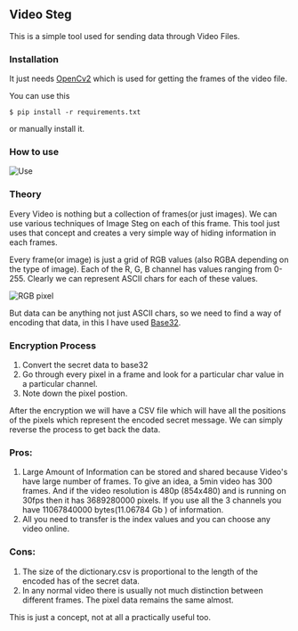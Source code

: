 ## Video Steg

This is a simple tool used for sending data through Video Files. 

### Installation
It just needs [OpenCv2](https://pypi.org/project/opencv-python/) which is used for getting the frames of the video file. 

You can use this

```
$ pip install -r requirements.txt
```
or manually install it.

### How to use

![Use](https://asciinema.org/a/KE2Ix2pUzej8iBEqceDPSEUBb)


### Theory

Every Video is nothing but a collection of frames(or just images). We can use various techniques of Image Steg on each of this frame. This tool just uses that concept and creates a very simple way of hiding information in each frames. 

Every frame(or image) is just a grid of RGB values (also RGBA depending on the type of image). Each of the R, G, B channel has values ranging from 0-255. Clearly we can represent ASCII chars for each of these values. 

![RGB pixel](https://media.geeksforgeeks.org/wp-content/uploads/Pixel.jpg)

But data can be anything not just ASCII chars, so we need to find a way of encoding that data, in this I have used [Base32](https://en.wikipedia.org/wiki/Base32). 

### Encryption Process

1. Convert the secret data to base32
2. Go through every pixel in a frame and look for a particular char value in a particular channel. 
3. Note down the pixel postion. 

After the encryption we will have a CSV file which will have all the positions of the pixels which represent the encoded secret message. We can simply reverse the process to get back the data. 


### Pros:
1. Large Amount of Information can be stored and shared because Video's have large number of frames. To give an idea, a 5min video has 300 frames. And if the video resolution is 480p (854x480) and is running on 30fps then it has 3689280000 pixels. If you use all the 3 channels you have 11067840000 bytes(11.06784 Gb ) of information. 
2. All you need to transfer is the index values and you can choose any video online. 

### Cons:
1. The size of the dictionary.csv is proportional to the length of the encoded has of the secret data. 
2. In any normal video there is usually not much distinction between different frames. The pixel data remains the same almost.


This is just a concept, not at all a practically useful too. 